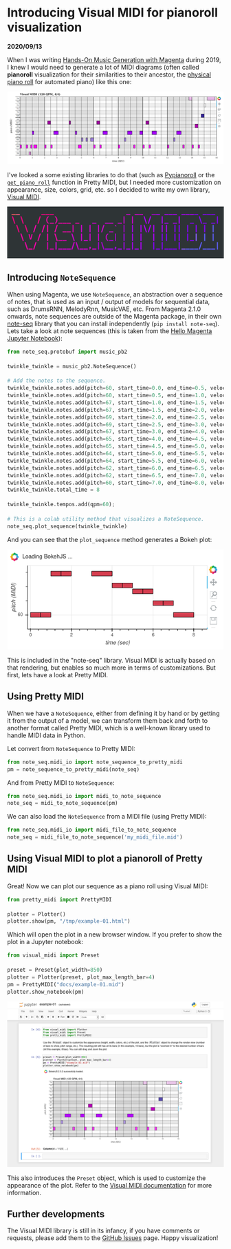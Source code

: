 # Introducing Visual MIDI for pianoroll visualization

**2020/09/13**

When I was writing [Hands-On Music Generation with Magenta](https://www.packtpub.com/data/hands-on-music-generation-with-magenta) during 2019, I knew I would need to generate a lot of MIDI diagrams (often called **pianoroll** visualization for their similarities to their ancestor, the [physical piano roll](https://en.wikipedia.org/wiki/Piano_roll) for automated piano) like this one:

![Visual MIDI pianoroll example 01](visual-midi-example-01.png)

I've looked a some existing libraries to do that (such as [Pypianoroll](https://salu133445.github.io/pypianoroll/visualization.html) or the [`get_piano_roll`](https://github.com/craffel/pretty-midi/blob/78e33ab1c24e1156529320ea127dd51d57f7ab99/pretty_midi/instrument.py#L76) function in Pretty MIDI, but I needed more customization on appearance, size, colors, grid, etc. so I decided to write my own library, [Visual MIDI](https://github.com/dubreuia/visual_midi).

<p style="text-align:center">
  <a href="https://github.com/dubreuia/visual_midi" alt="Visual MIDI"><img width="512px" src="./visual-midi-logo-dark.png" alt="Visual MIDI Logo"/></a>
</p>

## Introducing `NoteSequence`

When using Magenta, we use `NoteSequence`, an abstraction over a sequence of notes, that is used as an input / output of models for sequential data, such as DrumsRNN, MelodyRnn, MusicVAE, etc.  From Magenta 2.1.0 onwards, note sequences are outside of the Magenta package, in their own [note-seq](https://github.com/magenta/note-seq) library that you can install independently (`pip install note-seq`). Lets take a look at note sequences (this is taken from the [Hello Magenta Jupyter Notebook](https://colab.research.google.com/notebooks/magenta/hello_magenta/hello_magenta.ipynb)):

```python
from note_seq.protobuf import music_pb2

twinkle_twinkle = music_pb2.NoteSequence()

# Add the notes to the sequence.
twinkle_twinkle.notes.add(pitch=60, start_time=0.0, end_time=0.5, velocity=80)
twinkle_twinkle.notes.add(pitch=60, start_time=0.5, end_time=1.0, velocity=80)
twinkle_twinkle.notes.add(pitch=67, start_time=1.0, end_time=1.5, velocity=80)
twinkle_twinkle.notes.add(pitch=67, start_time=1.5, end_time=2.0, velocity=80)
twinkle_twinkle.notes.add(pitch=69, start_time=2.0, end_time=2.5, velocity=80)
twinkle_twinkle.notes.add(pitch=69, start_time=2.5, end_time=3.0, velocity=80)
twinkle_twinkle.notes.add(pitch=67, start_time=3.0, end_time=4.0, velocity=80)
twinkle_twinkle.notes.add(pitch=65, start_time=4.0, end_time=4.5, velocity=80)
twinkle_twinkle.notes.add(pitch=65, start_time=4.5, end_time=5.0, velocity=80)
twinkle_twinkle.notes.add(pitch=64, start_time=5.0, end_time=5.5, velocity=80)
twinkle_twinkle.notes.add(pitch=64, start_time=5.5, end_time=6.0, velocity=80)
twinkle_twinkle.notes.add(pitch=62, start_time=6.0, end_time=6.5, velocity=80)
twinkle_twinkle.notes.add(pitch=62, start_time=6.5, end_time=7.0, velocity=80)
twinkle_twinkle.notes.add(pitch=60, start_time=7.0, end_time=8.0, velocity=80) 
twinkle_twinkle.total_time = 8

twinkle_twinkle.tempos.add(qpm=60);

# This is a colab utility method that visualizes a NoteSequence.
note_seq.plot_sequence(twinkle_twinkle)
```

And you can see that the `plot_sequence` method generates a Bokeh plot:

![Bokeh Plot example 01](bokeh-plot-example-01.png)

This is included in the "note-seq" library. Visual MIDI is actually based on that rendering, but enables so much more in terms of customizations. But first, lets have a look at Pretty MIDI.

## Using Pretty MIDI

When we have a `NoteSequence`, either from defining it by hand or by getting it from the output of a model, we can transform them back and forth to another format called Pretty MIDI, which is a well-known library used to handle MIDI data in Python.

Let convert from `NoteSequence` to Pretty MIDI:

```python
from note_seq.midi_io import note_sequence_to_pretty_midi
pm = note_sequence_to_pretty_midi(note_seq)
```

And from Pretty MIDI to `NoteSequence`:

```python
from note_seq.midi_io import midi_to_note_sequence
note_seq = midi_to_note_sequence(pm)
```

We can also load the `NoteSequence` from a MIDI file (using Pretty MIDI):

```python
from note_seq.midi_io import midi_file_to_note_sequence
note_seq = midi_file_to_note_sequence('my_midi_file.mid')
```

## Using Visual MIDI to plot a pianoroll of Pretty MIDI

Great! Now we can plot our sequence as a piano roll using Visual MIDI:

```python
from pretty_midi import PrettyMIDI

plotter = Plotter()
plotter.show(pm, "/tmp/example-01.html")
```

Which will open the plot in a new browser window. If you prefer to show the plot in a Jupyter notebook:

```python
from visual_midi import Preset

preset = Preset(plot_width=850)
plotter = Plotter(preset, plot_max_length_bar=4)
pm = PrettyMIDI("docs/example-01.mid")
plotter.show_notebook(pm)
```

![Visual MIDI Jupyter notebook example 01](visual-midi-example-01-notebook.png)

This also introduces the `Preset` object, which is used to customize the appearance of the plot. Refer to the [Visual MIDI documentation](https://github.com/dubreuia/visual_midi) for more information.

## Further developments

The Visual MIDI library is still in its infancy, if you have comments or requests, please add them to the [GitHub Issues](https://github.com/dubreuia/visual_midi/issues) page. Happy visualization!

